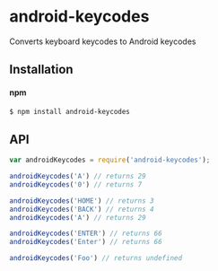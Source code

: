 # android-keycodes
Converts keyboard keycodes to Android keycodes

## Installation

#### npm

```sh
$ npm install android-keycodes
```


## API

```javascript
var androidKeycodes = require('android-keycodes');

androidKeycodes('A') // returns 29
androidKeycodes('0') // returns 7

androidKeycodes('HOME') // returns 3
androidKeycodes('BACK') // returns 4
androidKeycodes('A') // returns 29

androidKeycodes('ENTER') // returns 66
androidKeycodes('Enter') // returns 66

androidKeycodes('Foo') // returns undefined

```
